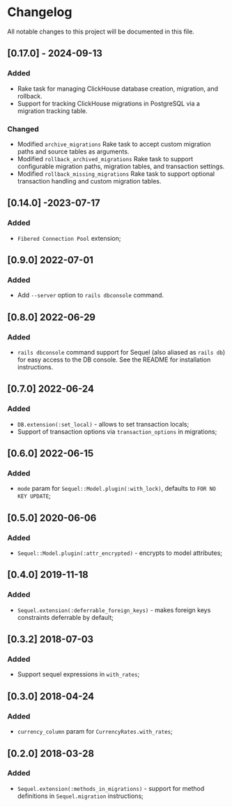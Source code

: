 # Changelog
All notable changes to this project will be documented in this file.

## [0.17.0] - 2024-09-13
### Added
- Rake task for managing ClickHouse database creation, migration, and rollback.
- Support for tracking ClickHouse migrations in PostgreSQL via a migration tracking table.
### Changed
- Modified `archive_migrations` Rake task to accept custom migration paths and source tables as arguments.
- Modified `rollback_archived_migrations` Rake task to support configurable migration paths, migration tables, and transaction settings.
- Modified `rollback_missing_migrations` Rake task to support optional transaction handling and custom migration tables.

## [0.14.0] -2023-07-17
### Added
- `Fibered Connection Pool` extension;

## [0.9.0] 2022-07-01
### Added
- Add `--server` option to `rails dbconsole` command.

## [0.8.0] 2022-06-29
### Added
- `rails dbconsole` command support for Sequel (also aliased as `rails db`) for easy access to the DB console. See the README for installation instructions.

## [0.7.0] 2022-06-24
### Added
- `DB.extension(:set_local)` - allows to set transaction locals;
- Support of transaction options via `transaction_options` in migrations;

## [0.6.0] 2022-06-15
### Added
- `mode` param for `Sequel::Model.plugin(:with_lock)`, defaults to `FOR NO KEY UPDATE`;

## [0.5.0] 2020-06-06
### Added
- `Sequel::Model.plugin(:attr_encrypted)` - encrypts to model attributes;

## [0.4.0] 2019-11-18
### Added
- `Sequel.extension(:deferrable_foreign_keys)` - makes foreign keys constraints deferrable by default;

## [0.3.2] 2018-07-03
### Added
- Support sequel expressions in `with_rates`;

## [0.3.0] 2018-04-24
### Added
- `currency_column` param for `CurrencyRates.with_rates`;

## [0.2.0] 2018-03-28
### Added
- `Sequel.extension(:methods_in_migrations)` - support for method definitions in `Sequel.migration` instructions;
